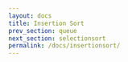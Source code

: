 ```yaml
---
layout: docs
title: Insertion Sort
prev_section: queue
next_section: selectionsort
permalink: /docs/insertionsort/
---
```

